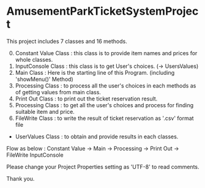 # AmusementParkTicketSystemProject

This project includes 7 classes and 16 methods.

0. Constant Value Class : this class is to provide item names and prices for whole classes.
1. InputConsole Class : this class is to get User's choices. (-> UsersValues)
2. Main Class : Here is the starting line of this Program. (including 'showMenu()' Method) 
3. Processing Class : to process all the user's choices in each methods as of getting values from main class.
4. Print Out Class : to print out the ticket reservation result. 
5. Processing Class : to get all the user's choices and process for finding suitable item and price.
6. FileWrite Class : to write the result of ticket reservation as '.csv' format file
* UserValues Class :  to obtain and provide results in each classes.

Flow as below :
Constant Value -> Main -> Processing -> Print Out -> FileWrite 
InputConsole 

Please change your Project Properties setting as 'UTF-8' to read comments. 

Thank you.
